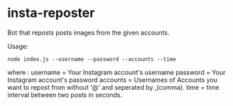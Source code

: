 # insta-reposter
Bot that reposts posts images from the given accounts.

Usage:
```
node index.js --username --password --accounts --time
```
where :
  username = Your Instagram account's username 
  password = Your Instagram account's password
  accounts = Usernames of Accounts you want to repost from without '@' and seperated by ,(comma).
  time = time interval between two posts in seconds. 
